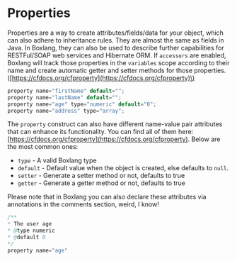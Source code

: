 # Properties

Properties are a way to create attributes/fields/data for your object, which can also adhere to inheritance rules.  They are almost the same as fields in Java. In Boxlang, they can also be used to describe further capabilities for RESTFul/SOAP web services and Hibernate ORM. If `accessors` are enabled, Boxlang will track those properties in the `variables` scope according to their name and create automatic getter and setter methods for those properties. \([https://cfdocs.org/cfproperty](https://cfdocs.org/cfproperty)\)

```java
property name="firstName" default="";
property name="lastName" default="";
property name="age" type="numeric" default="0";
property name="address" type="array";
```

The `property` construct can also have different name-value pair attributes that can enhance its functionality. You can find all of them here: [https://cfdocs.org/cfproperty](https://cfdocs.org/cfproperty). Below are the most common ones:

* `type` - A valid Boxlang type
* `default` - Default value when the object is created, else defaults to `null`.
* `setter` - Generate a setter method or not, defaults to true
* `getter` - Generate a getter method or not, defaults to true

Please note that in Boxlang you can also declare these attributes via annotations in the comments section, weird, I know!

```java
/**
* The user age
* @type numeric
* @default 0
*/
property name="age"
```

